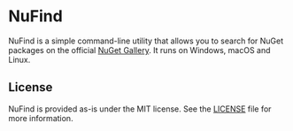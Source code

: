 # NuFind

NuFind is a simple command-line utility that allows you to search for NuGet packages on the official [NuGet Gallery](https://www.nuget.org). It runs on Windows, macOS and Linux.

## License

NuFind is provided as-is under the MIT license. See the [LICENSE](https://github.com/ecampidoglio/NuFind/blob/master/LICENSE) file for more information.
